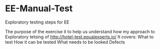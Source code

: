 # EE-Manual-Test
Exploratory testing steps for EE


The purpose of the exercise it to help us understand how my approach to Exploratory tetsing of http://hotel-test.equalexperts.io/
It covers:
What to test
How it can be tested
What needs to be looked 
Defects
